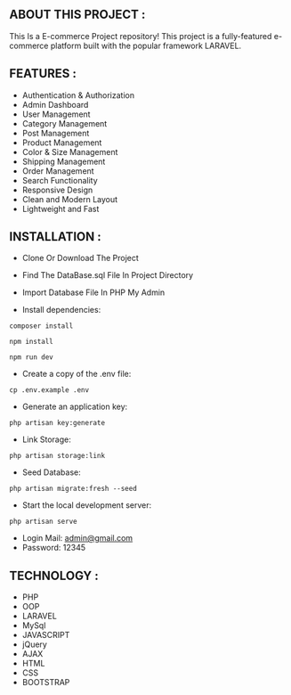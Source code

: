 ## ABOUT THIS PROJECT :

This Is a E-commerce Project repository! 
This project is a fully-featured e-commerce platform built with the popular framework LARAVEL. 

## FEATURES :

- Authentication & Authorization
- Admin Dashboard
- User Management
- Category Management
- Post Management
- Product Management
- Color & Size Management
- Shipping Management
- Order Management
- Search Functionality
- Responsive Design
- Clean and Modern Layout
- Lightweight and Fast

## INSTALLATION :

- Clone Or Download The Project
- Find The DataBase.sql File In Project Directory
- Import Database File In PHP My Admin

- Install dependencies:

```
composer install

npm install 

npm run dev
```

- Create a copy of the .env file:

```
cp .env.example .env
```

- Generate an application key:

```
php artisan key:generate
```

- Link Storage:

```
php artisan storage:link
```

- Seed Database:

```
php artisan migrate:fresh --seed
```

- Start the local development server:

```
php artisan serve
```

- Login Mail: admin@gmail.com
- Password: 12345

## TECHNOLOGY :

- PHP
- OOP
- LARAVEL
- MySql
- JAVASCRIPT
- jQuery
- AJAX
- HTML
- CSS
- BOOTSTRAP

  
